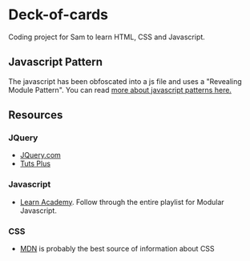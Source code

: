 # Deck-of-cards

Coding project for Sam to learn HTML, CSS and Javascript.
## Javascript Pattern
The javascript has been obfoscated into a js file and uses a "Revealing Module Pattern". You can read [more about javascript patterns here.](http://shichuan.github.io/javascript-patterns/#design-patterns)

## Resources
### JQuery
* [JQuery.com](https://learn.jquery.com/) 
* [Tuts Plus](http://code.tutsplus.com/tutorials/15-resources-to-get-you-started-with-jquery-from-scratch--net-50)
### Javascript
* [Learn Academy](https://www.youtube.com/watch?v=HkFlM73G-hk&list=PLoYCgNOIyGABs-wDaaxChu82q_xQgUb4f&index=1). Follow through the entire playlist for Modular Javascript.
### CSS
* [MDN](https://developer.mozilla.org/en-US/Learn/CSS) is probably the best source of information about CSS